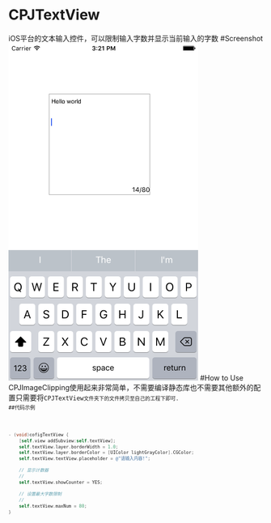 # CPJTextView
iOS平台的文本输入控件，可以限制输入字数并显示当前输入的字数
#Screenshot
![CPJTextView预览图](https://github.com/zhaishuai/CPJTextView/blob/master/preview.png)
#How to Use
CPJImageClipping使用起来非常简单，不需要编译静态库也不需要其他额外的配置只需要将<code>CPJTextView<code/>文件夹下的文件拷贝至自己的工程下即可.
##代码示例
``` objective-c
- (void)cofigTextView {
    [self.view addSubview:self.textView];
    self.textView.layer.borderWidth = 1.0;
    self.textView.layer.borderColor = [UIColor lightGrayColor].CGColor;
    self.textView.textView.placeholder = @"请输入内容!";
    
    // 显示计数器
    //
    self.textView.showCounter = YES;
    
    // 设置最大字数限制
    //
    self.textView.maxNum = 80;
}
```
